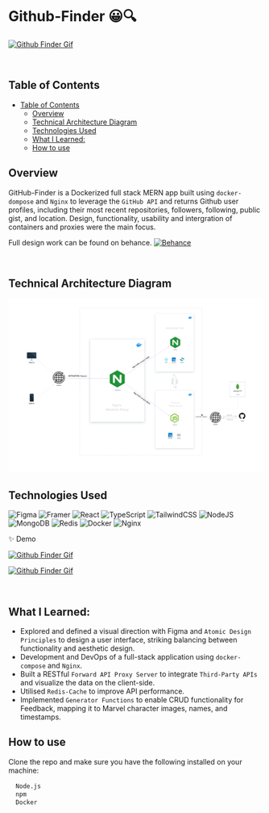 # Github-Finder 😀🔍

[![Github Finder Gif](/README-Assets/Desktop.gif)][romie]

<br>

## Table of Contents
- [Table of Contents](#table-of-contents)
  - [Overview](#overview)
  - [Technical Architecture Diagram](#technical-architecture-diagram)
  - [Technologies Used](#technologies-used)
  - [What I Learned:](#what-i-learned)
  - [How to use](#how-to-use)

## Overview

GitHub-Finder is a Dockerized full stack MERN app built using `docker-dompose` and `Nginx` to leverage the `GitHub API` and returns Github user profiles, including their most recent repositories, followers, following, public gist, and location. Design, functionality, usability and intergration of containers and proxies were the main focus.

Full design work can be found on behance.
<a href="https://www.behance.net/portfolio/editor?project_id=164626013"  target="_blank">![Behance](https://img.shields.io/badge/Behance-1769ff?style=for-the-badge&logo=behance&logoColor=white)</a>

<br>

## Technical Architecture Diagram

[![Github Finder Gif](/README-Assets/TechnicalArchitectureDiagram.svg)][romie]

## Technologies Used

![Figma](https://img.shields.io/badge/figma-%23F24E1E.svg?style=for-the-badge&logo=figma&logoColor=white) ![Framer](https://img.shields.io/badge/Framer-black?style=for-the-badge&logo=framer&logoColor=blue) ![React](https://img.shields.io/badge/react-%2320232a.svg?style=for-the-badge&logo=react&logoColor=%2361DAFB) ![TypeScript](https://img.shields.io/badge/typescript-%23007ACC.svg?style=for-the-badge&logo=typescript&logoColor=white) ![TailwindCSS](https://img.shields.io/badge/tailwindcss-%2338B2AC.svg?style=for-the-badge&logo=tailwind-css&logoColor=white)
![NodeJS](https://img.shields.io/badge/node.js-6DA55F?style=for-the-badge&logo=node.js&logoColor=white) ![MongoDB](https://img.shields.io/badge/MongoDB-%234ea94b.svg?style=for-the-badge&logo=mongodb&logoColor=white) ![Redis](https://img.shields.io/badge/redis-%23DD0031.svg?style=for-the-badge&logo=redis&logoColor=white)
![Docker](https://img.shields.io/badge/docker-%230db7ed.svg?style=for-the-badge&logo=docker&logoColor=white) ![Nginx](https://img.shields.io/badge/nginx-%23009639.svg?style=for-the-badge&logo=nginx&logoColor=white)

✨ Demo

[![Github Finder Gif](/README-Assets/Demo.gif)][romie]

[![Github Finder Gif](/README-Assets/Mobile1.gif)][romie]

<br>

## What I Learned:

- Explored and defined a visual direction with Figma and `Atomic Design Principles` to design a user interface, striking balancing between functionality and aesthetic design.
- Development and DevOps of a full-stack application using `docker-compose` and `Nginx`.
- Built a RESTful `Forward API Proxy Server` to integrate `Third-Party APIs` and visualize the data on the client-side.
- Utilised `Redis-Cache` to improve API performance.
- Implemented `Generator Functions` to enable CRUD functionality for Feedback, mapping it to Marvel character images, names, and timestamps.
  <br >

[romie]: (https://www.behance.net/portfolio/editor?project_id=164626013)
[site]: (https://www.behance.net/portfolio/editor?project_id=164626013)
[ronniekiyegga]: (https://www.linkedin.com/in/ronniekiyegga/)

## How to use

Clone the repo and make sure you have the following installed on your machine:

```
  Node.js
  npm
  Docker

```

